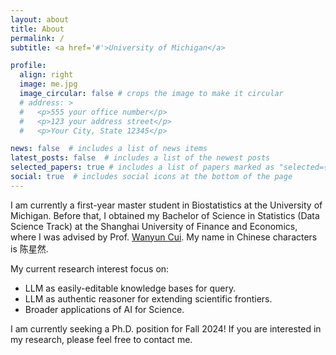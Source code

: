 ```yaml
---
layout: about
title: About
permalink: /
subtitle: <a href='#'>University of Michigan</a>

profile:
  align: right
  image: me.jpg
  image_circular: false # crops the image to make it circular
  # address: >
  #   <p>555 your office number</p>
  #   <p>123 your address street</p>
  #   <p>Your City, State 12345</p>

news: false  # includes a list of news items
latest_posts: false  # includes a list of the newest posts
selected_papers: true # includes a list of papers marked as "selected={true}"
social: true  # includes social icons at the bottom of the page
---
```


I am currently a first-year master student in Biostatistics at the University of Michigan. Before that, I obtained my Bachelor of Science in Statistics (Data Science Track) at the Shanghai University of Finance and Economics, where I was advised by Prof. [Wanyun Cui](https://cuiwanyun.github.io/). My name in Chinese characters is 陈星然.

My current research interest focus on: 

- LLM as easily-editable knowledge bases for query.
- LLM as authentic reasoner for extending scientific frontiers.
- Broader applications of AI for Science.

I am currently seeking a Ph.D. position for Fall 2024! If you are interested in my research, please feel free to contact me.

<!-- 
Put your address / P.O. box / other info right below your picture. You can also disable any of these elements by editing `profile` property of the YAML header of your `_pages/about.md`. Edit `_bibliography/papers.bib` and Jekyll will render your [publications page](/al-folio/publications/) automatically.

Link to your social media connections, too. This theme is set up to use [Font Awesome icons](http://fortawesome.github.io/Font-Awesome/) and [Academicons](https://jpswalsh.github.io/academicons/), like the ones below. Add your Facebook, Twitter, LinkedIn, Google Scholar, or just disable all of them. -->
